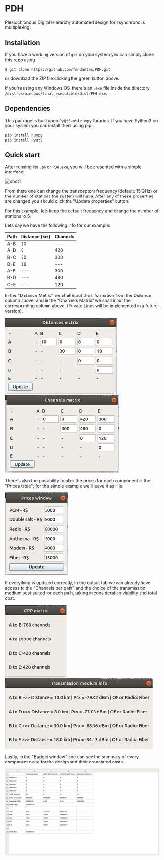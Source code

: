 # PDH

Plesiochronous Digital Hierarchy automated design for asynchronous multiplexing.

## Installation

If you have a working version of `git` on your system you can simply clone this repo using

    $ git clone https://github.com/fmndantas/PDH.git

or download the ZIP file clicking the green button above.

If you're using any Windows OS, there's an `.exe` file inside the 
directory `/distros/windows/final_executable/dist/PDH.exe`.

## Dependencies

This package is built upon `PyQt5` and `numpy` libraries.
If you have Python3 on your system you can install them using pip:
```
pip install numpy
pip install PyQt5
```

## Quick start

After running `PDH.py` or `PDH.exe`, you will be presented
with a simple interface:

![shot1](https://github.com/fmndantas/PDH/blob/master/screenshots/shot1.png?raw=True "Title")

From there one can change the transceptors frequency (default: 15 GHz)
or the number of stations the system will have.
After any of these properties are changed you should click the
"Update properties" button.

For this example, lets keep the default frequency and change
the number of stations to 5.

Lets say we have the following info for our example:

| Path | Distance (km) | Channels |
|------|---------------|----------|
| A-B  | 10            | ---      |
| A-D  | 8             | 420      |
| B-C  | 30            | 300      |
| B-E  | 18            | ---      |
| A-E  | ---           | 300      |
| B-D  | ---           | 480      |
| C-E  | ---           | 120      |
In the "Distance Matrix" we shall input the information
from the Distance column above, and in the "Channels Matrix"
we shall input the corresponding column above. (Private Lines will
be implemented in a future version).

![shot2](https://github.com/fmndantas/PDH/blob/master/screenshots/shot2.png?raw=True "Title")
![shot3](https://github.com/fmndantas/PDH/blob/master/screenshots/shot3.png?raw=True "Title")

There's also the possibility to alter the prices for each
component in the "Prices table"; for this simple example we'll
leave it as it is.

![shot4](https://github.com/fmndantas/PDH/blob/master/screenshots/shot4.png?raw=True "Title")

If everything is updated correctly, in the output tab we
can already have access to the "Channels per path" and
the choice of the transmission medium best suited for each path,
taking in consideration viability and total cost.

![shot5](https://github.com/fmndantas/PDH/blob/master/screenshots/shot5.png?raw=True "Title")
![shot6](https://github.com/fmndantas/PDH/blob/master/screenshots/shot6.png?raw=True "Title")

Lastly, in the "Budget window" one can see the summary of every
component need for the design and their associated costs.

![shot7](https://github.com/fmndantas/PDH/blob/master/screenshots/shot7.png?raw=True "Title")
